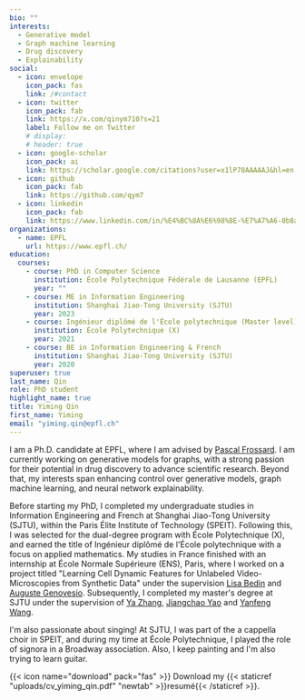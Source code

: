 ```yaml
---
bio: ""
interests:
  - Generative model
  - Graph machine learning
  - Drug discovery
  - Explainability
social:
  - icon: envelope
    icon_pack: fas
    link: /#contact
  - icon: twitter
    icon_pack: fab
    link: https://x.com/qinym710?s=21
    label: Follow me on Twitter
    # display:
    # header: true
  - icon: google-scholar
    icon_pack: ai
    link: https://scholar.google.com/citations?user=x1lP78AAAAAJ&hl=en
  - icon: github
    icon_pack: fab
    link: https://github.com/qym7
  - icon: linkedin
    icon_pack: fab
    link: https://www.linkedin.com/in/%E4%BC%8A%E6%98%8E-%E7%A7%A6-0b8a7a199/?locale=en_US
organizations:
  - name: EPFL
    url: https://www.epfl.ch/
education:
  courses:
    - course: PhD in Computer Science
      institution: École Polytechnique Fédérale de Lausanne (EPFL)
      year: ""
    - course: ME in Information Engineering
      institution: Shanghai Jiao-Tong University (SJTU)
      year: 2023
    - course: Ingénieur diplômé de l'École polytechnique (Master level)
      institution: École Polytechnique (X)
      year: 2021
    - course: BE in Information Engineering & French
      institution: Shanghai Jiao-Tong University (SJTU)
      year: 2020
superuser: true
last_name: Qin
role: PhD student
highlight_name: true
title: Yiming Qin
first_name: Yiming
email: "yiming.qin@epfl.ch"
---
```

I am a Ph.D. candidate at EPFL, where I am advised by [Pascal Frossard](https://www.epfl.ch/labs/lts4/people/people-current/frossard/).
I am currently working on generative models for graphs, with a strong passion for their potential in drug discovery to advance scientific research.
Beyond that, my interests span enhancing control over generative models, graph machine learning, and neural network explainability.

Before starting my PhD, I completed my undergraduate studies in Information Engineering and French at Shanghai Jiao-Tong University (SJTU), within the Paris Élite Institute of Technology (SPEIT). Following this, I was selected for the dual-degree program with École Polytechnique (X), and earned the title of Ingénieur diplômé de l'École polytechnique with a focus on applied mathematics. My studies in France finished with an internship at École Normale Supérieure (ENS), Paris, where I worked on a project titled "Learning Cell Dynamic Features for Unlabeled Video-Microscopies from Synthetic Data" under the supervision [Lisa Bedin](https://openreview.net/profile?id=~Lisa_Bedin2) and [Auguste Genovesio](https://scholar.google.fr/citations?user=hE2StEAAAAAJ&hl=en). Subsequently, I completed my master's degree at SJTU under the supervision of [Ya Zhang](https://scholar.google.com/citations?user=pbjw9sMAAAAJ&hl=en), [Jiangchao Yao](https://scholar.google.com/citations?user=w8oDh9QAAAAJ&hl=en) and [Yanfeng Wang](https://scholar.google.com/citations?user=x_sgJskAAAAJ&hl=en). 

I'm also passionate about singing! At SJTU, I was part of the a cappella choir in SPEIT, and during my time at École Polytechnique, I played the role of signora in a Broadway association. Also, I keep painting and I'm also trying to learn guitar.

{{< icon name="download" pack="fas" >}} Download my {{< staticref "uploads/cv_yiming_qin.pdf" "newtab" >}}resumé{{< /staticref >}}.
